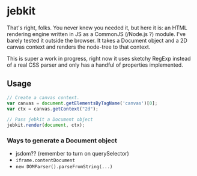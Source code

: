 # jebkit
That's right, folks. You never knew you needed it, but here it is: an HTML rendering engine written in JS as a CommonJS (/Node.js ?) module. I've barely tested it outside the browser. It takes a Document object and a 2D canvas context and renders the node-tree to that context.

This is super a work in progress, right now it uses sketchy RegExp instead of a real CSS parser and only has a handful of properties implemented.

## Usage
```javascript
// Create a canvas context.
var canvas = document.getElementsByTagName('canvas')[0];
var ctx = canvas.getContext("2d");

// Pass jebkit a Document object
jebkit.render(document, ctx);
```

### Ways to generate a Document object
* jsdom?? (remember to turn on querySelector)
* `iframe.contentDocument`
* `new DOMParser().parseFromString(...)`